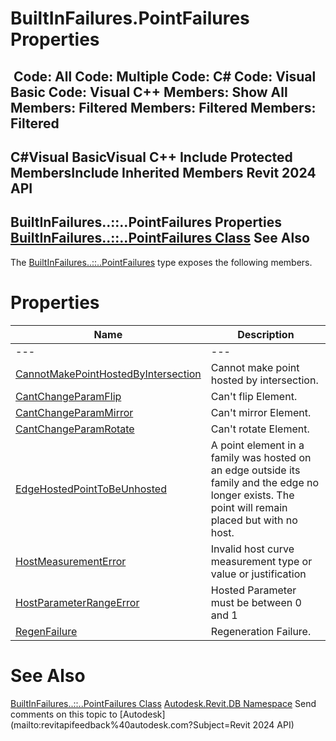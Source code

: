 # BuiltInFailures.PointFailures Properties

﻿
 Code: All Code: Multiple Code: C# Code: Visual Basic Code: Visual C++  Members: Show All Members: Filtered Members: Filtered Members: Filtered   
---  
C#Visual BasicVisual C++
Include Protected MembersInclude Inherited Members
Revit 2024 API  
---  
BuiltInFailures..::..PointFailures Properties  
[BuiltInFailures..::..PointFailures Class](b1b1f464-16e5-fd74-9350-a0e4b0397b9b.md "BuiltInFailures.PointFailures Class") See Also  
---  
The [BuiltInFailures..::..PointFailures](b1b1f464-16e5-fd74-9350-a0e4b0397b9b.md "BuiltInFailures.PointFailures Class") type exposes the following members.
# Properties
| Name | Description |
| --- | --- |
| --- | --- | --- |
| [CannotMakePointHostedByIntersection](5de153b3-db33-b573-a0a2-b9df5d648f73.md "CannotMakePointHostedByIntersection Property") | Cannot make point hosted by intersection. |
| [CantChangeParamFlip](beef0e13-3785-b4b0-5d01-1cfe27636895.md "CantChangeParamFlip Property") | Can't flip Element. |
| [CantChangeParamMirror](fdae6998-e3b9-8cad-d7b0-7e786c94b71a.md "CantChangeParamMirror Property") | Can't mirror Element. |
| [CantChangeParamRotate](0185ce7e-7cd6-8d6a-5f42-50444ff46f60.md "CantChangeParamRotate Property") | Can't rotate Element. |
| [EdgeHostedPointToBeUnhosted](1af90084-8c60-caf5-47f8-0756bdc83125.md "EdgeHostedPointToBeUnhosted Property") | A point element in a family was hosted on an edge outside its family and the edge no longer exists. The point will remain placed but with no host. |
| [HostMeasurementError](003495bb-a494-64d5-650f-9d216266c255.md "HostMeasurementError Property") | Invalid host curve measurement type or value or justification |
| [HostParameterRangeError](c8cbb1c0-aa38-c0d6-d341-7410bfa61141.md "HostParameterRangeError Property") | Hosted Parameter must be between 0 and 1 |
| [RegenFailure](7b06e78a-fe23-07d5-9377-727b336bd66e.md "RegenFailure Property") | Regeneration Failure. |

# See Also
[BuiltInFailures..::..PointFailures Class](b1b1f464-16e5-fd74-9350-a0e4b0397b9b.md "BuiltInFailures.PointFailures Class")
[Autodesk.Revit.DB Namespace](87546ba7-461b-c646-cbb1-2cb8f5bff8b2.md "Autodesk.Revit.DB Namespace")
Send comments on this topic to [Autodesk](mailto:revitapifeedback%40autodesk.com?Subject=Revit 2024 API)
